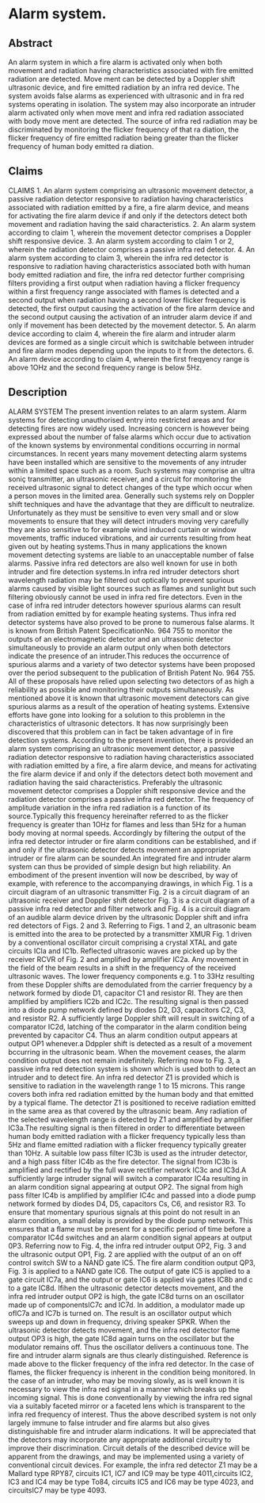 # Alarm system.

## Abstract
An alarm system in which a fire alarm is activated only when both movement and radiation having characteristics associated with fire emitted radiation are detected. Move ment can be detected by a Doppler shift ultrasonic device, and fire emitted radiation by an infra red device. The system avoids false alarms as experienced with ultrasonic and in fra red systems operating in isolation. The system may also incorporate an intruder alarm activated only when move ment and infra red radiation associated with body move ment are detected. The source of infra red radiation may be discriminated by monitoring the flicker frequency of that ra diation, the flicker frequency of fire emitted radiation being greater than the flicker frequency of human body emitted ra diation.

## Claims
CLAIMS 1. An alarm system comprising an ultrasonic movement detector, a passive radiation detector responsive to radiation having characteristics associated with radiation emitted by a fire, a fire alarm device, and means for activating the fire alarm device if and only if the detectors detect both movement and radiation having the said characteristics. 2. An alarm system according to claim 1, wherein the movement detector comprises a Doppler shift responsive device. 3. An alarm system according to claim 1 or 2, wherein the radiation detector comprises a passive infra red detector. 4. An alarm system according to claim 3, wherein the infra red detector is responsive to radiation having characteristics associated both with human body emitted radiation and fire, the infra red detector further comprising filters providing a first output when radiation having a flicker frequency within a first frequency range associated with flames is detected and a second output when radiation having a second lower flicker frequency is detected, the first output causing the activation of the fire alarm device and the second output causing the activation of an intruder alarm device if and only if movement has been detected by the movement detector. 5. An alarm device according to claim 4, wherein the fire alarm and intruder alarm devices are formed as a single circuit which is switchable between intruder and fire alarm modes depending upon the inputs to it from the detectors. 6. An alarm device according to claim 4, wherein the first freqyency range is above 1OHz and the second frequency range is below 5Hz.

## Description
ALARM SYSTEM The present invention relates to an alarm system. Alarm systems for detecting unauthorised entry into restricted areas and for detecting fires are now widely used. Increasing concern is however being expressed about the number of false alarms which occur due to activation of the known systems by environmental conditions occurring in normal circumstances. In recent years many movement detecting alarm systems have been installed which are sensitive to the movements of any intruder within a limited space such as a room. Such systems may comprise an ultra soniç transmitter, an ultrasonic receiver, and a circuit for monitoring the received ultrasonic signal to detect changes of the type which occur when a person moves in the limited area. Generally such systems rely on Doppler shift techniques and have the advantage that they are difficult to neutralize. Unfortunately as they must be sensitive to even very small and or slow movements to ensure that they will detect intruders moving very carefully they are also sensitive to for example wind induced curtain or window movements, traffic induced vibrations, and air currents resulting from heat given out by heating systems.Thus in many applications the known movement detecting systems are liable to an unacceptable number of false alarms. Passive infra red detectors are also well known for use in both intruder and fire detection systems.In infra red intruder detectors short wavelength radiation may be filtered out optically to prevent spurious alarms caused by visible light sources such as flames and sunlight but such filtering obviously cannot be used in infra red fire detectors. Even in the case of infra red intruder detectors however spurious alarms can result from radiation emitted by for example heating systems. Thus infra red detector systems have also proved to be prone to numerous false alarms. It is known from British Patent SpecificationNo. 964 755 to monitor the outputs of an electromagnetic detector and an ultrasonic detector simultaneously to provide an alarm output only when both detectors indicate the presence of an intruder.This reduces the occurrence of spurious alarms and a variety of two detector systems have been proposed over the period subsequent to the publication of British Patent No. 964 755. All of these proposals have relied upon selecting two detectors of as high a reliability as possible and monitoring their outputs simultaneously. As mentioned above it is known that ultrasonic movement detectors can give spurious alarms as a result of the operation of heating systems. Extensive efforts have gone into looking for a solution to this problemn in the characteristics of ultrasonic detectors. It has now surprisingly been discovered that this problem can in fact be taken advantage of in fire detection systems. According to the present invention, there is provided an alarm system comprising an ultrasonic movement detector, a passive radiation detector responsive to radiation having characteristics associated with radiation emitted by a fire, a fire alarm device, and means for activating the fire alarm device if and only if the detectors detect both movement and radiation having the said characteristics. Preferably the ultrasonic movement detector comprises a Doppler shift responsive device and the radiation detector comprises a passive infra red detector. The frequency of amplitude variation in the infra red radiation is a function of its source.Typically this frequency hereinafter referred to as the flicker frequency is greater than 1OHz for flames and less than 5Hz for a human body moving at normal speeds. Accordingly by filtering the output of the infra red detector intruder or fire alarm conditions can be established, and if and only if the ultrasonic detector detects movement an appropriate intruder or fire alarm can be sounded.An integrated fire and intruder alarm system can thus be provided of simple design but high reliability. An embodiment of the present invention will now be described, by way of example, with reference to the accompanying drawings, in which Fig. 1 is a circuit diagram of an ultrasonic transmitter Fig. 2 is a circuit diagram of an ultrasonic receiver and Doppler shift detector Fig. 3 is a circuit diagram of a passive infra red detector and filter network and Fig. 4 is a circuit diagram of an audible alarm device driven by the ultrasonic Doppler shift and infra red detectors of Figs. 2 and 3. Referring to Figs. 1 and 2, an ultrasonic beam is emitted into the area to be protected by a transmitter XMUR Fig. 1 driven by a conventional oscillator circuit comprising a crystal XTAL and gate circuits ICla and IC1b. Reflected ultrasonic waves are picked up by the receiver RCVR of Fig. 2 and amplified by amplifier IC2a. Any movement in the field of the beam results in a shift in the frequency of the received ultrasonic waves. The lower frequency components e.g. 1 to 33Hz resulting from these Doppler shifts are demodulated from the carrier frequency by a network formed by diode D1, capacitor C1 and resistor RI. They are then amplified by amplifiers IC2b and IC2c. The resulting signal is then passed into a diode pump network defined by diodes D2, D3, capacitors C2, C3, and resistor R2. A sufficiently large Doppler shift will result in switching of a comparator IC2d, latching of the comparator in the alarm condition being prevented by capacitor C4. Thus an alarm condition output appears at output OP1 whenever.a Ddppler shift is detected as a result of a movement bccurring in the ultrasonic beam. When the movement ceases, the alarm condition output does not remain indefinitely. Referring now to Fig. 3, a passive infra red detection system is shown which is used both to detect an intruder and to detect fire. An infra red detector Z1 is provided which is sensitive to radiation in the wavelength range 1 to 15 microns. This range covers both infra red radiation emitted by the human body and that emitted by a typical flame. The detector Z1 is positioned to receive radiation emitted in the same area as that covered by the ultrasonic beam. Any radiation of the selected wavelength range is detected by Z1 and amplified by amplifier IC3a.The resulting signal is then filtered in order to differentiate between human body emitted radiation with a flicker frequency typically less than 5Hz and flame emitted radiation with a flicker frequency typically greater than 10Hz. A suitable low pass filter IC3b is used as the intruder detector, and a high pass filter IC4b as the fire detector. The signal from IC3b is amplified and rectified by the full wave rectifier network IC3c and IC3d.A sufficiently large intruder signal will switch a comparator IC4a resulting in an alarm condition signal appearing at output OP2. The signal from high pass filter IC4b is amplified by amplifier IC4c and passed into a diode pump network formed by diodes D4, D5, capacitors Cs, C6, and resistor R3. To ensure that momentary spurious signals at this point do not result in an alarm condition, a small delay is provided by the diode pump network. This ensures that a flame must be present for a specific period of time before a comparator IC4d switches and an alarm condition signal appears at output 0P3. Referring now to Fig. 4, the infra red intruder output OP2, Fig. 3 and the ultrasonic output OP1, Fig. 2 are applied with the output of an on off control switch SW to a NAND gate IC5. The fire alarm condition output QP3, Fig. 3 is applied to a NAND gate IC6. The output of gate IC5 is applied to a gate circuit IC7a, and the output or gate IC6 is applied via gates IC8b and c to a gate IC8d. lfihen the ultrasonic detector detects movement, and the infra red intruder output OP2 is high, the gate IC8d turns on an oscillator made up of componentsIC7c and IC7d. In addition, a modulator made up ofIC7a and IC7b is turned on. The result is an oscillator output which sweeps up and down in frequency, driving speaker SPKR. When the ultrasonic detector detects movement, and the infra red detector flame output OP3 is high, the gate IC8d again turns on the oscillator but the modulator remains off. Thus the oscillator delivers a continuous tone. The fire and intruder alarm signals are thus clearly distinguished. Reference is made above to the flicker frequency of the infra red detector. In the case of flames, the flicker frequency is inherent in the condition being monitored. In the case of an intruder, who may be moving slowly, as is well known it is necessary to view the infra red signal in a manner which breaks up the incoming signal. This is done conventionally by viewing the infra red signal via a suitably faceted mirror or a faceted lens which is transparent to the infra red frequency of interest. Thus the above described system is not only largely immune to false intruder and fire alarms but also gives distinguishable fire and intruder alarm indications. It will be appreciated that the detectors may incorporate any appropriate additional circuitry to improve their discrimination. Circuit details of the described device will be apparent from the drawings, and may be implemented using a variety of conventional circuit devices. For example, the infra red detector Z1 may be a Mallard type RPY87, circuits IC1, IC7 and IC9 may be type 4011,circuits IC2, IC3 and IC4 may be type To84, circuits IC5 and IC6 may be type 4023, and circuitsIC7 may be type 4093.